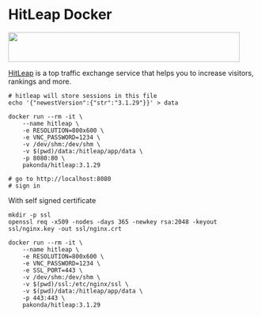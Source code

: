 # HitLeap Docker

<a target="_blank" href="https://hitleap.com/by/pkd"><img src="https://hitleap.com/banner.png" width="468" height="60"></a>

[HitLeap](https://hitleap.com/by/pkd) is a top traffic exchange service that helps you to increase visitors, rankings and more.

```shell
# hitleap will store sessions in this file
echo '{"newestVersion":{"str":"3.1.29"}}' > data

docker run --rm -it \
    --name hitleap \
    -e RESOLUTION=800x600 \
    -e VNC_PASSWORD=1234 \
    -v /dev/shm:/dev/shm \
    -v $(pwd)/data:/hitleap/app/data \
    -p 8080:80 \
    pakonda/hitleap:3.1.29

# go to http://localhost:8080
# sign in
```

With self signed certificate

```shell
mkdir -p ssl
openssl req -x509 -nodes -days 365 -newkey rsa:2048 -keyout ssl/nginx.key -out ssl/nginx.crt

docker run --rm -it \
    --name hitleap \
    -e RESOLUTION=800x600 \
    -e VNC_PASSWORD=1234 \
    -e SSL_PORT=443 \
    -v /dev/shm:/dev/shm \
    -v $(pwd)/ssl:/etc/nginx/ssl \
    -v $(pwd)/data:/hitleap/app/data \
    -p 443:443 \
    pakonda/hitleap:3.1.29
```
